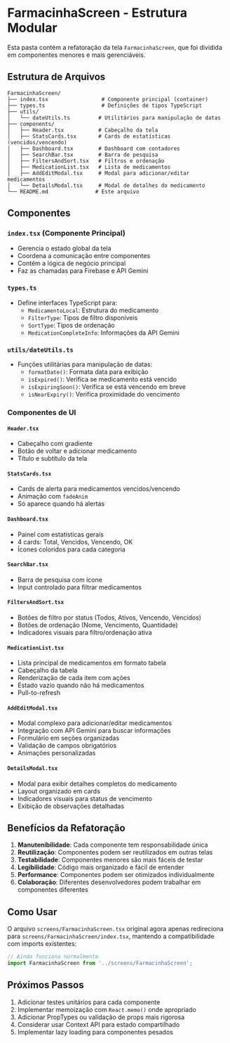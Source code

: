 # FarmacinhaScreen - Estrutura Modular

Esta pasta contém a refatoração da tela `FarmacinhaScreen`, que foi dividida em componentes menores e mais gerenciáveis.

## Estrutura de Arquivos

```
FarmacinhaScreen/
├── index.tsx                 # Componente principal (container)
├── types.ts                  # Definições de tipos TypeScript
├── utils/
│   └── dateUtils.ts         # Utilitários para manipulação de datas
├── components/
│   ├── Header.tsx           # Cabeçalho da tela
│   ├── StatsCards.tsx       # Cards de estatísticas (vencidos/vencendo)
│   ├── Dashboard.tsx        # Dashboard com contadores
│   ├── SearchBar.tsx        # Barra de pesquisa
│   ├── FiltersAndSort.tsx   # Filtros e ordenação
│   ├── MedicationList.tsx   # Lista de medicamentos
│   ├── AddEditModal.tsx     # Modal para adicionar/editar medicamentos
│   └── DetailsModal.tsx     # Modal de detalhes do medicamento
└── README.md               # Este arquivo
```

## Componentes

### `index.tsx` (Componente Principal)
- Gerencia o estado global da tela
- Coordena a comunicação entre componentes
- Contém a lógica de negócio principal
- Faz as chamadas para Firebase e API Gemini

### `types.ts`
- Define interfaces TypeScript para:
  - `MedicamentoLocal`: Estrutura do medicamento
  - `FilterType`: Tipos de filtro disponíveis
  - `SortType`: Tipos de ordenação
  - `MedicationCompleteInfo`: Informações da API Gemini

### `utils/dateUtils.ts`
- Funções utilitárias para manipulação de datas:
  - `formatDate()`: Formata data para exibição
  - `isExpired()`: Verifica se medicamento está vencido
  - `isExpiringSoon()`: Verifica se está vencendo em breve
  - `isNearExpiry()`: Verifica proximidade do vencimento

### Componentes de UI

#### `Header.tsx`
- Cabeçalho com gradiente
- Botão de voltar e adicionar medicamento
- Título e subtítulo da tela

#### `StatsCards.tsx`
- Cards de alerta para medicamentos vencidos/vencendo
- Animação com `fadeAnim`
- Só aparece quando há alertas

#### `Dashboard.tsx`
- Painel com estatísticas gerais
- 4 cards: Total, Vencidos, Vencendo, OK
- Ícones coloridos para cada categoria

#### `SearchBar.tsx`
- Barra de pesquisa com ícone
- Input controlado para filtrar medicamentos

#### `FiltersAndSort.tsx`
- Botões de filtro por status (Todos, Ativos, Vencendo, Vencidos)
- Botões de ordenação (Nome, Vencimento, Quantidade)
- Indicadores visuais para filtro/ordenação ativa

#### `MedicationList.tsx`
- Lista principal de medicamentos em formato tabela
- Cabeçalho da tabela
- Renderização de cada item com ações
- Estado vazio quando não há medicamentos
- Pull-to-refresh

#### `AddEditModal.tsx`
- Modal complexo para adicionar/editar medicamentos
- Integração com API Gemini para buscar informações
- Formulário em seções organizadas
- Validação de campos obrigatórios
- Animações personalizadas

#### `DetailsModal.tsx`
- Modal para exibir detalhes completos do medicamento
- Layout organizado em cards
- Indicadores visuais para status de vencimento
- Exibição de observações detalhadas

## Benefícios da Refatoração

1. **Manutenibilidade**: Cada componente tem responsabilidade única
2. **Reutilização**: Componentes podem ser reutilizados em outras telas
3. **Testabilidade**: Componentes menores são mais fáceis de testar
4. **Legibilidade**: Código mais organizado e fácil de entender
5. **Performance**: Componentes podem ser otimizados individualmente
6. **Colaboração**: Diferentes desenvolvedores podem trabalhar em componentes diferentes

## Como Usar

O arquivo `screens/FarmacinhaScreen.tsx` original agora apenas redireciona para `screens/FarmacinhaScreen/index.tsx`, mantendo a compatibilidade com imports existentes:

```typescript
// Ainda funciona normalmente
import FarmacinhaScreen from '../screens/FarmacinhaScreen';
```

## Próximos Passos

1. Adicionar testes unitários para cada componente
2. Implementar memoização com `React.memo()` onde apropriado
3. Adicionar PropTypes ou validação de props mais rigorosa
4. Considerar usar Context API para estado compartilhado
5. Implementar lazy loading para componentes pesados